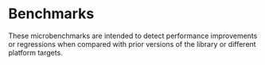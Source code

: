 # Benchmarks

These microbenchmarks are intended to detect performance improvements or regressions when compared with prior versions of the library or different platform targets.

